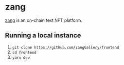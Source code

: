# zang

[zang](https://zang.gallery) is an on-chain text NFT platform.

## Running a local instance

1. `git clone https://github.com/zangGallery/frontend`
2. `cd frontend`
3. `yarn dev`
